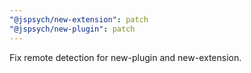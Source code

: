 ```yaml
---
"@jspsych/new-extension": patch
"@jspsych/new-plugin": patch
---
```


Fix remote detection for new-plugin and new-extension.
